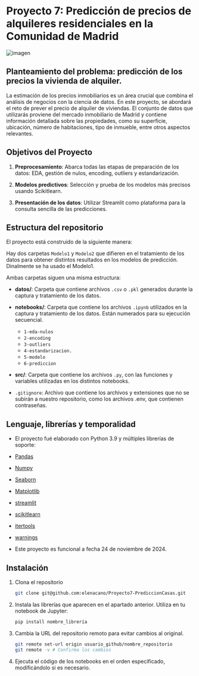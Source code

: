 # Proyecto 7: Predicción de precios de alquileres residenciales en la Comunidad de Madrid

![imagen](imagenes/portada.png)


## Planteamiento del problema: **predicción de los precios la vivienda de alquiler.**

La estimación de los precios inmobiliarios es un área crucial que combina el análisis de negocios con la ciencia de datos. En este proyecto, se abordará el reto de prever el precio de alquiler de viviendas. El conjunto de datos que utilizarás proviene del mercado inmobiliario de Madrid y contiene información detallada sobre las propiedades, como su superficie, ubicación, número de habitaciones, tipo de inmueble, entre otros aspectos relevantes.


## Objetivos del Proyecto

1. **Preprocesamiento**: Abarca todas las etapas de preparación de los datos: EDA, gestión de nulos, encoding, outliers y estandarización.

2. **Modelos predictivos**: Selección y prueba de los modelos más precisos usando Scikitlearn.

3. **Presentación de los datos**: Utilizar Streamlit como plataforma para la consulta sencilla de las predicciones.


## Estructura del repositorio

El proyecto está construido de la siguiente manera:

Hay dos carpetas `Modelo1` y `Modelo2` que difieren en el tratamiento de los datos para obtener distintos resultados en los modelos de predicción. Dinalmente se ha usado el Modelo1.

Ambas carpetas siguen una misma estructura:

- **datos/**: Carpeta que contiene archivos `.csv` o `.pkl` generados durante la captura y tratamiento de los datos.

- **notebooks/**: Carpeta que contiene los archivos `.ipynb` utilizados en la captura y tratamiento de los datos. Están numerados para su ejecución secuencial.
  - `1-eda-nulos`
  - `2-encoding`
  - `3-outliers`
  - `4-estandarizacion.`
  - `5-modelo`
  - `6-prediccion`

- **src/**: Carpeta que contiene los archivos `.py`, con las funciones y variables utilizadas en los distintos notebooks.

- `.gitignore`: Archivo que contiene los archivos y extensiones que no se subirán a nuestro repositorio, como los archivos .env, que contienen contraseñas.


## Lenguaje, librerías y temporalidad
- El proyecto fué elaborado con Python 3.9 y múltiples librerías de soporte:

- [Pandas](https://pandas.pydata.org/docs/)
- [Numpy](https://numpy.org/doc/)
- [Seaborn](https://seaborn.pydata.org)
- [Matplotlib](https://matplotlib.org/stable/index.html)
- [streamlit](https://docs.streamlit.io)
- [scikitlearn](https://scikit-learn.org/stable/)
- [itertools](https://docs.python.org/3/library/itertools.html)
- [warnings](https://docs.python.org/3/library/warnings.html)


- Este proyecto es funcional a fecha 24 de noviembre de 2024.


## Instalación

1. Clona el repositorio
   ```sh
   git clone git@github.com:elenacano/Proyecto7-PrediccionCasas.git
   ```

2. Instala las librerías que aparecen en el apartado anterior. Utiliza en tu notebook de Jupyter:
   ```sh
   pip install nombre_librería
   ```

3. Cambia la URL del repositorio remoto para evitar cambios al original.
   ```sh
   git remote set-url origin usuario_github/nombre_repositorio
   git remote -v # Confirma los cambios
   ```

4. Ejecuta el código de los notebooks en el orden especificado, modificándolo si es necesario.

